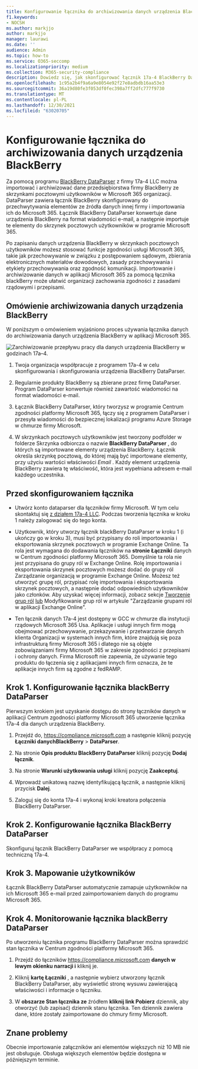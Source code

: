 ```yaml
---
title: Konfigurowanie łącznika do archiwizowania danych urządzenia BlackBerry w aplikacji Microsoft 365
f1.keywords:
- NOCSH
ms.author: markjjo
author: markjjo
manager: laurawi
ms.date: ''
audience: Admin
ms.topic: how-to
ms.service: O365-seccomp
ms.localizationpriority: medium
ms.collection: M365-security-compliance
description: Dowiedz się, jak skonfigurować łącznik 17a-4 BlackBerry DataParser i używać go do importowania i archiwizowania danych urządzenia BlackBerry w Microsoft 365.
ms.openlocfilehash: 1c95a2b4f9a6a9e8054e92f27e8adbdb16aa53e3
ms.sourcegitcommit: 36a19d80fe3f053df0fec398a7ff2dfc777f9730
ms.translationtype: MT
ms.contentlocale: pl-PL
ms.lasthandoff: 12/30/2021
ms.locfileid: "63020705"
---
```

# <a name="set-up-a-connector-to-archive-blackberry-data"></a>Konfigurowanie łącznika do archiwizowania danych urządzenia BlackBerry

Za pomocą programu [BlackBerry DataParser](https://www.17a-4.com/BlackBerry-dataparser/) z firmy 17a-4 LLC można importować i archiwizować dane przedsiębiorstwa firmy BlackBerry ze skrzynkami pocztowymi użytkowników w Microsoft 365 organizacji. DataParser zawiera łącznik BlackBerry skonfigurowany do przechwytywania elementów ze źródła danych innej firmy i importowania ich do Microsoft 365. Łącznik BlackBerry DataParser konwertuje dane urządzenia BlackBerry na format wiadomości e-mail, a następnie importuje te elementy do skrzynek pocztowych użytkowników w programie Microsoft 365.

Po zapisaniu danych urządzenia BlackBerry w skrzynkach pocztowych użytkowników możesz stosować funkcje zgodności usługi Microsoft 365, takie jak przechowywanie w związku z postępowaniem sądowym, zbierania elektronicznych materiałów dowodowych, zasady przechowywania i etykiety przechowywania oraz zgodność komunikacji. Importowanie i archiwizowanie danych w aplikacji Microsoft 365 za pomocą łącznika blackBerry może ułatwić organizacji zachowania zgodności z zasadami rządowymi i przepisami.

## <a name="overview-of-archiving-blackberry-data"></a>Omówienie archiwizowania danych urządzenia BlackBerry

W poniższym o omówieniem wyjaśniono proces używania łącznika danych do archiwizowania danych urządzenia BlackBerry w aplikacji Microsoft 365.

![Zarchiwizowanie przepływu pracy dla danych urządzenia BlackBerry w godzinach 17a–4.](../media/BlackBerryDataParserConnectorWorkflow.png)

1. Twoja organizacja współpracuje z programem 17a-4 w celu skonfigurowania i skonfigurowania urządzenia BlackBerry DataParser.

2. Regularnie produkty BlackBerry są zbierane przez firmę DataParser. Program DataParser konwertuje również zawartość wiadomości na format wiadomości e-mail.

3. Łącznik BlackBerry DataParser, który tworzysz w programie Centrum zgodności platformy Microsoft 365, łączy się z programem DataParser i przesyła wiadomości do bezpiecznej lokalizacji programu Azure Storage w chmurze firmy Microsoft.

4. W skrzynkach pocztowych użytkowników jest tworzony podfolder w folderze Skrzynka odbiorcza o nazwie **BlackBerry DataParser** , do których są importowane elementy urządzenia BlackBerry. Łącznik określa skrzynkę pocztową, do której mają być importowane elementy, przy użyciu wartości właściwości *Email* . Każdy element urządzenia BlackBerry zawiera tę właściwość, która jest wypełniana adresem e-mail każdego uczestnika.

## <a name="before-you-set-up-a-connector"></a>Przed skonfigurowaniem łącznika

- Utwórz konto dataparser dla łączników firmy Microsoft. W tym celu skontaktuj się [z działem 17a-4 LLC](https://www.17a-4.com/contact/). Podczas tworzenia łącznika w kroku 1 należy zalogować się do tego konta.

- Użytkownik, który utworzy łącznik blackBerry DataParser w kroku 1 (i ukończy go w kroku 3), musi być przypisany do roli importowania i eksportowania skrzynek pocztowych w programie Exchange Online. Ta rola jest wymagana do dodawania łączników na **stronie Łączniki** danych w Centrum zgodności platformy Microsoft 365. Domyślnie ta rola nie jest przypisana do grupy ról w Exchange Online. Rolę importowania i eksportowania skrzynek pocztowych możesz dodać do grupy ról Zarządzanie organizacją w programie Exchange Online. Możesz też utworzyć grupę ról, przypisać rolę importowania i eksportowania skrzynek pocztowych, a następnie dodać odpowiednich użytkowników jako członków. Aby uzyskać więcej informacji, zobacz sekcje [Tworzenie grup ról](/Exchange/permissions-exo/role-groups#create-role-groups) [lub](/Exchange/permissions-exo/role-groups#modify-role-groups) Modyfikowanie grup ról w artykule "Zarządzanie grupami ról w aplikacji Exchange Online".

- Ten łącznik danych 17a-4 jest dostępny w GCC w chmurze dla instytucji rządowych Microsoft 365 Usa. Aplikacje i usługi innych firm mogą obejmować przechowywanie, przekazywanie i przetwarzanie danych klienta Organizacji w systemach innych firm, które znajdują się poza infrastrukturą firmy Microsoft 365 i dlatego nie są objęte zobowiązaniami firmy Microsoft 365 w zakresie zgodności z przepisami i ochrony danych. Firma Microsoft nie zapewnia, że używanie tego produktu do łączenia się z aplikacjami innych firm oznacza, że te aplikacje innych firm są zgodne z fedRAMP.

## <a name="step-1-set-up-a-blackberry-dataparser-connector"></a>Krok 1. Konfigurowanie łącznika blackBerry DataParser

Pierwszym krokiem jest uzyskanie dostępu do strony łączników danych w aplikacji Centrum zgodności platformy Microsoft 365 utworzenie łącznika 17a-4 dla danych urządzenia BlackBerry.

1. Przejdź do, <https://compliance.microsoft.com> a następnie kliknij pozycję **Łączniki danychBlackBerry** >  **DataParser**.

2. Na stronie **Opis produktu BlackBerry DataParser** kliknij pozycję **Dodaj łącznik**.

3. Na stronie **Warunki użytkowania usługi** kliknij pozycję **Zaakceptuj**.

4. Wprowadź unikatową nazwę identyfikującą łącznik, a następnie kliknij przycisk **Dalej**.

5. Zaloguj się do konta 17a-4 i wykonaj kroki kreatora połączenia BlackBerry DataParser.

## <a name="step-2-configure-the-blackberry-dataparser-connector"></a>Krok 2. Konfigurowanie łącznika BlackBerry DataParser

Skonfiguruj łącznik BlackBerry DataParser we współpracy z pomocą techniczną 17a-4.

## <a name="step-3-map-users"></a>Krok 3. Mapowanie użytkowników

Łącznik BlackBerry DataParser automatycznie zamapuje użytkowników na ich Microsoft 365 e-mail przed zaimportowaniem danych do programu Microsoft 365.

## <a name="step-4-monitor-the-blackberry-dataparser-connector"></a>Krok 4. Monitorowanie łącznika blackBerry DataParser

Po utworzeniu łącznika programu BlackBerry DataParser można sprawdzić stan łącznika w Centrum zgodności platformy Microsoft 365.

1. Przejdź do łączników <https://compliance.microsoft.com> **danych w lewym okienku narracji i** kliknij je.

2. Kliknij **kartę Łączniki** , a następnie wybierz utworzony łącznik BlackBerry DataParser, aby wyświetlić stronę wysuwu zawierającą właściwości i informacje o łączniku.

3. W **obszarze Stan łącznika ze** źródłem **kliknij link Pobierz** dziennik, aby otworzyć (lub zapisać) dziennik stanu łącznika. Ten dziennik zawiera dane, które zostały zaimportowane do chmury firmy Microsoft.

## <a name="known-issues"></a>Znane problemy

Obecnie importowanie załączników ani elementów większych niż 10 MB nie jest obsługuje. Obsługa większych elementów będzie dostępna w późniejszym terminie.